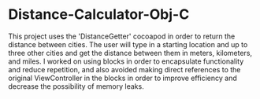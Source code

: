 # Distance-Calculator-Obj-C
This project uses the 'DistanceGetter' cocoapod in order to return the distance between cities. The user will type in a starting location and up to three other cities and get the distance between them in meters, kilometers, and miles. I worked on using blocks in order to encapsulate functionality and reduce repetition, and also avoided making direct references to the original ViewController in the blocks in order to improve efficiency and decrease the possibility of memory leaks.
